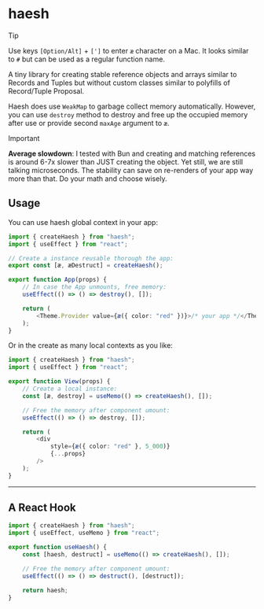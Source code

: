 # haesh

> [!TIP]
> Use keys `[Option/Alt]` + `[']` to enter `æ` character on a Mac. It looks similar to `#` but can be used as a regular function name.

A tiny library for creating stable reference objects and arrays similar to Records
and Tuples but without custom classes similar to polyfills of Record/Tuple Proposal.

Haesh does use `WeakMap` to garbage collect memory automatically. However,
you can use `destroy` method to destroy and free up the occupied memory after use
or provide second `maxAge` argument to `æ`.

> [!IMPORTANT]
>
> **Average slowdown**: I tested with Bun and creating and matching references is around 6-7x slower than JUST creating the object. Yet still, we are still talking microseconds. The stability can save on re-renders of your app way more than that. Do your math and choose wisely.

## Usage

You can use haesh global context in your app:

```ts
import { createHaesh } from "haesh";
import { useEffect } from "react";

// Create a instance reusable thorough the app:
export const [æ, æDestruct] = createHaesh();

export function App(props) {
	// In case the App unmounts, free memory:
	useEffect(() => () => destroy(), []);

	return (
		<Theme.Provider value={æ({ color: "red" })}>/* your app */</Theme.Provider>
	);
}
```

Or in the create as many local contexts as you like:

```typescript
import { createHaesh } from "haesh";
import { useEffect } from "react";

export function View(props) {
	// Create a local instance:
	const [æ, destroy] = useMemo(() => createHaesh(), []);

	// Free the memory after component umount:
	useEffect(() => () => destroy, []);

	return (
		<div
			style={æ({ color: "red" }, 5_000)}
			{...props}
		/>
	);
}
```

---

## A React Hook

```ts
import { createHaesh } from "haesh";
import { useEffect, useMemo } from "react";

export function useHaesh() {
	const [haesh, destruct] = useMemo(() => createHaesh(), []);

	// Free the memory after component umount:
	useEffect(() => () => destruct(), [destruct]);

	return haesh;
}
```
